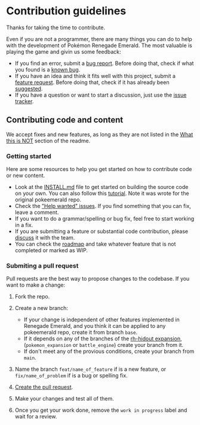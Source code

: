 # Contribution guidelines

Thanks for taking the time to contribute.

Even if you are not a programmer, there are many things you can do to help with the development of Pokémon Renegade Emerald. The most valuable is playing the game and givin us some feedback:

- If you find an error, submit a [bug report](https://github.com/rglezg/Renegade-Emerald/issues/new?template=bug_report.md). Before doing that, check if what you found is a [known bug](https://github.com/rglezg/Renegade-Emerald/labels/bug).
- If you have an idea and think it fits well with this project, submit a [feature request](https://github.com/rglezg/Renegade-Emerald/issues/new?template=feature_request.md). Before doing that, check if it has already been [suggested](https://github.com/rglezg/Renegade-Emerald/labels/enhancement).
- If you have a question or want to start a discussion, just use the [issue tracker](https://github.com/rglezg/Renegade-Emerald/issues).

## Contributing code and content

We accept fixes and new features, as long as they are not listed in the [What this is NOT](README.md#what-this-is-not) section of the readme.  

### Getting started

Here are some resources to help you get started on how to contribute code or new content.

- Look at the [INSTALL.md](INSTALL.md) file to get started on building the source code on your own. You can also follow this [tutorial](https://www.pokecommunity.com/showthread.php?t=425246). Note it was wrote for the original pokeemerald repo.
- Check the ["Help wanted" issues](https://github.com/rglezg/Renegade-Emerald/labels/help%20wanted). If you find something that you can fix, leave a comment.  
- If you want to do a grammar/spelling or bug fix, feel free to start working in a fix.
- If you are submitting a feature or substantial code contribution, please [discuss](https://github.com/rglezg/Renegade-Emerald/issues/new?template=feature_request.md) it with the team.  
- You can check the [roadmap](https://github.com/rglezg/Renegade-Emerald/issues/7) and take whatever feature that is not completed or marked as WIP.

### Submiting a pull request

Pull requests are the best way to propose changes to the codebase. If you want to make a change:

1. Fork the repo.
2. Create a new branch:
   - If your change is independent of other features implemented in Renegade Emerald, and you think it can be applied to any pokeemerald repo, create it from branch `base`.
   - If it depends on any of the branches of the [rh-hidout expansion](https://github.com/rh-hideout/pokeemerald-expansion), (`pokemon_expansion` or `battle_engine`) create your branch from it.
   - If don't meet any of the provious conditions, create your branch from `main`.
  
3. Name the branch `feat/name_of_feature` if is a new feature, or `fix/name_of_problem` if is a bug or spelling fix.
4. [Create the pull request](https://github.com/rglezg/Renegade-Emerald/compare).
5. Make your changes and test all of them.
6. Once you get your work done, remove the `work in progress` label and wait for a review.
